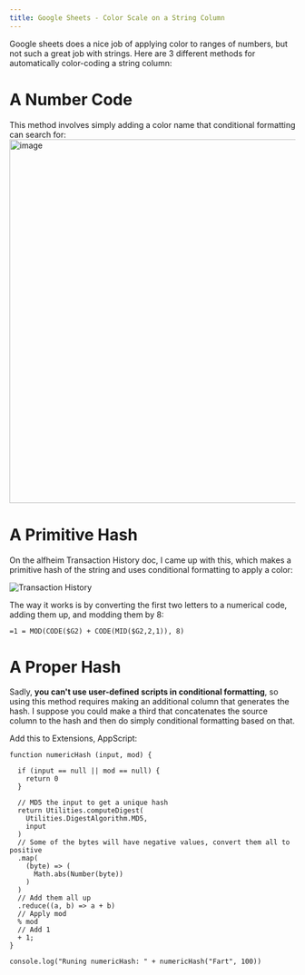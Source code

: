 ```yaml
---
title: Google Sheets - Color Scale on a String Column
---
```



Google sheets does a nice job of applying color to ranges of numbers, but not such a great job with strings. Here are 3 different methods for automatically color-coding a string column:

# A Number Code
This method involves simply adding a color name that conditional formatting can search for:
<img width="641" alt="image" src="https://github.com/scotthmccoy/scotthmccoy.github.io/assets/1480870/50d7700f-313f-422c-bd41-69e3f870833b">


# A Primitive Hash
On the alfheim Transaction History doc, I came up with this, which makes a primitive hash of the string and uses conditional formatting to apply a color:

![Transaction History](https://github.com/scotthmccoy/scotthmccoy.github.io/assets/1480870/c21ff91c-ad52-4b9f-aee8-3da7b70a4f70)

The way it works is by converting the first two letters to a numerical code, adding them up, and modding them by 8:

```
=1 = MOD(CODE($G2) + CODE(MID($G2,2,1)), 8)
```

# A Proper Hash

Sadly, **you can't use user-defined scripts in conditional formatting**, so using this method requires making an additional column that generates the hash. I suppose you could make a third that concatenates the source column to the hash and then do simply conditional formatting based on that.

Add this to Extensions, AppScript:

```
function numericHash (input, mod) {

  if (input == null || mod == null) {
    return 0
  }

  // MD5 the input to get a unique hash
  return Utilities.computeDigest(
    Utilities.DigestAlgorithm.MD5, 
    input
  )
  // Some of the bytes will have negative values, convert them all to positive
  .map(
    (byte) => (
      Math.abs(Number(byte))
    )
  )
  // Add them all up
  .reduce((a, b) => a + b)
  // Apply mod
  % mod
  // Add 1
  + 1;
}

console.log("Runing numericHash: " + numericHash("Fart", 100))
```
